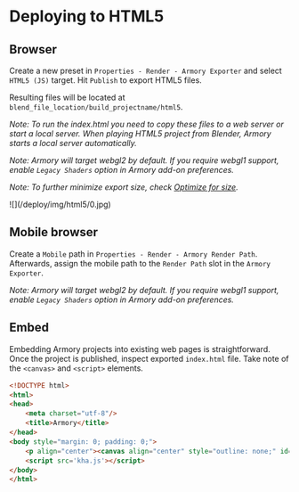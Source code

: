 # Deploying to HTML5

## Browser

Create a new preset in `Properties - Render - Armory Exporter` and select `HTML5 (JS)` target. Hit `Publish` to export HTML5 files.

Resulting files will be located at `blend_file_location/build_projectname/html5`.

*Note: To run the index.html you need to copy these files to a web server or start a local server. When playing HTML5 project from Blender, Armory starts a local server automatically.*

*Note: Armory will target webgl2 by default. If you require webgl1 support, enable `Legacy Shaders` option in Armory add-on preferences.* 

*Note: To further minimize export size, check [Optimize for size](https://armory3d.org/manual/#/essentials/optimize?id=optimize-for-size).* 

<div style="width:75%">![](/deploy/img/html5/0.jpg)</div>

## Mobile browser

Create a `Mobile` path in `Properties - Render - Armory Render Path`. Afterwards, assign the mobile path to the `Render Path` slot in the `Armory Exporter`.

*Note: Armory will target webgl2 by default. If you require webgl1 support, enable `Legacy Shaders` option in Armory add-on preferences.* 

## Embed

Embedding Armory projects into existing web pages is straightforward. Once the project is published, inspect exported `index.html` file. Take note of the `<canvas>` and `<script>` elements.

```html
<!DOCTYPE html>
<html>
<head>
    <meta charset="utf-8"/>
    <title>Armory</title>
</head>
<body style="margin: 0; padding: 0;">
    <p align="center"><canvas align="center" style="outline: none;" id='khanvas' width='1280' height='720' tabindex='-1'></canvas></p>
    <script src='kha.js'></script>
</body>
</html>
```
